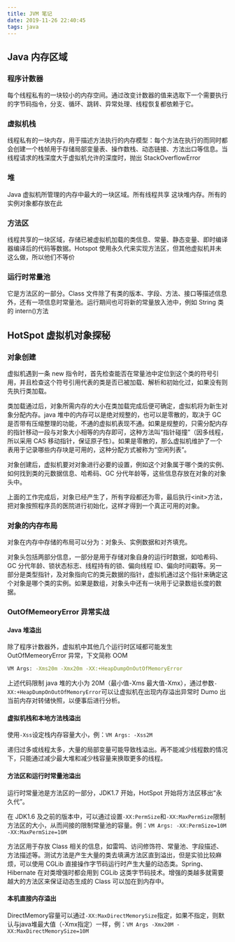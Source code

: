 ```yaml
---
title: JVM 笔记
date: 2019-11-26 22:40:45
tags: java
---
```


## Java 内存区域

### 程序计数器

每个线程私有的一块较小的内存空间。通过改变计数器的值来选取下一个需要执行的字节码指令，分支、循环、跳转、异常处理、线程恢复都依赖于它。

### 虚拟机栈

线程私有的一块内存，用于描述方法执行的内存模型：每个方法在执行的而同时都会创建一个栈帧用于存储局部变量表、操作数栈、动态链接、方法出口等信息。当线程请求的栈深度大于虚拟机允许的深度时，抛出 StackOverflowError

### 堆

Java 虚拟机所管理的内存中最大的一块区域。所有线程共享 这块堆内存。所有的实例对象都存放在此

### 方法区

线程共享的一块区域，存储已被虚拟机加载的类信息、常量、静态变量、即时编译器编译后的代码等数据。Hotspot 使用永久代来实现方法区，但其他虚拟机并未这么做，所以他们不等价

### 运行时常量池

它是方法区的一部分。Class 文件除了有类的版本、字段、方法、接口等描述信息外，还有一项信息时常量池。运行期间也可将新的常量放入池中，例如 String 类的 intern()方法

## HotSpot 虚拟机对象探秘

### 对象创建

虚拟机遇到一条 new 指令时，首先检查能否在常量池中定位到这个类的符号引用，并且检查这个符号引用代表的类是否已被加载、解析和初始化过，如果没有则先执行类加载。

类加载通过后，对象所需内存的大小在类加载完成后便可确定，虚拟机将为新生对象分配内存。java 堆中的内存可以是绝对规整的，也可以是零散的，取决于 GC 是否带有压缩整理的功能，不通的虚拟机表现不通。如果是规整的，只需分配内存的指针移动一段与对象大小相等的内存即可，这种方法叫“指针碰撞”（因多线程，所以采用 CAS 移动指针，保证原子性）。如果是零散的，那么虚拟机维护了一个表用于记录哪些内存块是可用的，这种分配方式被称为“空闲列表”。

对象创建后，虚拟机要对对象进行必要的设置，例如这个对象属于哪个类的实例、如何找到类的元数据信息、哈希码、GC 分代年龄等，这些信息存放在对象的对象头中。

上面的工作完成后，对象已经产生了，所有字段都还为零，最后执行\<init>方法，把对象按照程序员的医院进行初始化，这样才得到一个真正可用的对象。

### 对象的内存布局

对象在内存中存储的布局可以分为：对象头、实例数据和对齐填充。

对象头包括两部分信息，一部分是用于存储对象自身的运行时数据，如哈希码、GC 分代年龄、锁状态标志、线程持有的锁、偏向线程 ID、偏向时间戳等。另一部分是类型指针，及对象指向它的类元数据的指针，虚拟机通过这个指针来确定这个对象是哪个类的实例。如果是数组，对象头中还有一块用于记录数组长度的数据。

### OutOfMemeoryError 异常实战

#### Java 堆溢出

除了程序计数器外，虚拟机中其他几个运行时区域都可能发生 OutOfMemeoryError 异常，下文简称 OOM

```bash
VM Args: -Xms20m -Xmx20m -XX:+HeapDumpOnOutOfMemoryError
```

上述代码限制 java 堆的大小为 20M（最小值-Xms 最大值-Xmx），通过参数`-XX:+HeapDumpOnOutOfMemoryError`可以让虚拟机在出现内存溢出异常时 Dumo 出当前内存对转储快照，以便事后进行分析。

#### 虚拟机栈和本地方法栈溢出

使用`-Xss`设定栈内存容量大小，例：`VM Args: -Xss2M`

递归过多或线程太多，大量的局部变量可能导致栈溢出。再不能减少线程数的情况下，只能通过减少最大堆和减少栈容量来换取更多的线程。

#### 方法区和运行时常量池溢出

运行时常量池是方法区的一部分，JDK1.7 开始，HotSpot 开始将方法区移出“永久代”。

在 JDK1.6 及之前的版本中，可以通过设置`-XX:PermSize`和`-XX:MaxPermSize`限制方法区的大小，从而间接的限制常量池的容量。例：`VM Args: -XX:PermSize=10M -XX:MaxPermSize=10M`

方法区用于存放 Class 相关的信息，如雷鸣、访问修饰符、常量池、字段描述、方法描述等。测试方法是产生大量的类去填满方法区直到溢出，但是实验比较麻烦，可以使用 CGLib 直接操作字节码运行时产生大量的动态类。Spring、Hibernate 在对类增强时都会用到 CGLib 这类字节码技术。增强的类越多就需要越大的方法区来保证动态生成的 Class 可以加在到内存中。

#### 本机直接内存溢出

DirectMemory容量可以通过`-XX:MaxDirectMemorySize`指定，如果不指定，则默认与java堆最大值（-Xmx指定）一样，例：`VM Args -Xmx20M -XX:MaxDirectMemorySize=10M`
